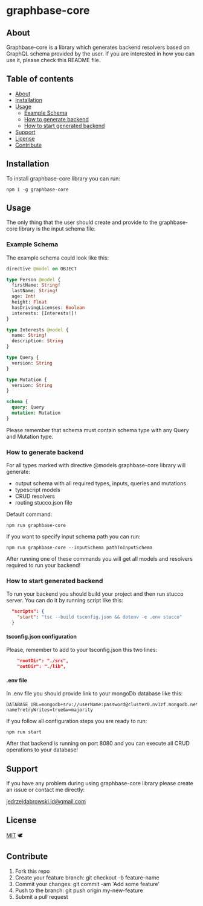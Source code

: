 # graphbase-core

## About

Graphbase-core is a library which generates backend resolvers based on GraphQL schema provided by the user.
If you are interested in how you can use it, please check this README file.

## Table of contents

- [About](#about)
- [Installation](#installation)
- [Usage](#usage)
  - [Example Schema](#example-schema)
  - [How to generate backend](#how-to-generate-backend)
  - [How to start generated backend](#how-to-start-generated-backend)
- [Support](#support)
- [License](#license)
- [Contribute](#contribute)

## Installation

To install graphbase-core library you can run:

```
npm i -g graphbase-core
```

## Usage

The only thing that the user should create and provide to the graphbase-core library is the input schema file.

### Example Schema

The example schema could look like this:

```graphql
directive @model on OBJECT

type Person @model {
  firstName: String!
  lastName: String!
  age: Int!
  height: Float
  hasDrivingLicenses: Boolean
  interests: [Interests!]!
}

type Interests @model {
  name: String!
  description: String
}

type Query {
  version: String
}

type Mutation {
  version: String
}

schema {
  query: Query
  mutation: Mutation
}

```

Please remember  that schema must contain schema type with any Query and Mutation type.

### How to generate backend

For all types marked with directive @models graphbase-core library will generate:
  - output schema with all required types, inputs, queries and mutations
  - typescript models 
  - CRUD resolvers
  - routing stucco.json file
  
Default command:
  
```
npm run graphbase-core
```

If you want to specify input schema path you can run:

```
npm run graphbase-core --inputSchema pathToInputSchema
```

After running one of these commands you will get all models and resolvers required to run your backend!

### How to start generated backend

To run your backend you should build your project and then run stucco server. You can do it by running script like this: 

```json
  "scripts": {
    "start": "tsc --build tsconfig.json && dotenv -e .env stucco"
  }
```

#### tsconfig.json configuration

Please, remember to add to your tsconfig.json this two lines:

```json
    "rootDir": "./src",
    "outDir": "./lib",
```

#### .env file

In .env file you should provide link to your mongoDb database like this:

```
DATABASE_URL=mongodb+srv://userName:password@cluster0.nv1zf.mongodb.net/collection-name?retryWrites=true&w=majority
```

If you follow all configuration steps you are ready to run:

```
npm run start
```

After that backend is running on port 8080 and you can execute all CRUD operations to your database!

## Support 

If you have any problem during using graphbase-core library please create an issue or contact me directly:

jedrzejdabrowski.jd@gmail.com

## License

[MIT](https://opensource.org/licenses/MIT) 🕊

## Contribute

1.  Fork this repo
2.  Create your feature branch: git checkout -b feature-name
3.  Commit your changes: git commit -am 'Add some feature'
4.  Push to the branch: git push origin my-new-feature
5.  Submit a pull request
